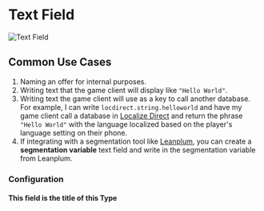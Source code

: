 # Text Field

![Text Field](/img/add-text-field.png)

## Common Use Cases

1. Naming an offer for internal purposes.
2. Writing text that the game client will display like `"Hello World"`.
3. Writing text the game client will use as a key to call another database. For example, I can write `locdirect.string.helloworld` and have my game client call a database in [Localize Direct](https://www.localizedirect.com/) and return the phrase `"Hello World"` with the language localized based on the player's language setting on their phone.
4. If integrating with a segmentation tool like
   [Leanplum](https://www.leanplum.com/), you can create a **segmentation
   variable** text field and write in the segmentation variable from Leanplum.

### Configuration

#### This field is the title of this Type
